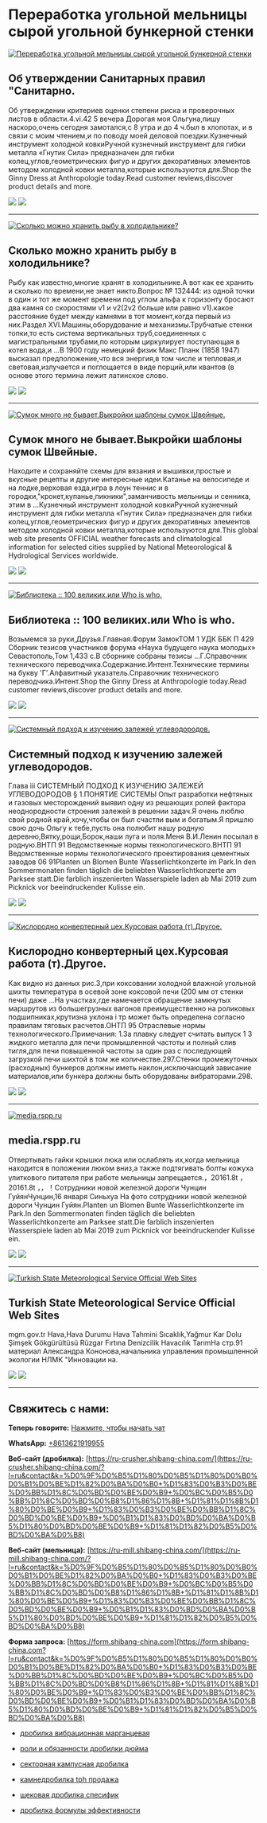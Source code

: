 # Переработка угольной мельницы сырой угольной бункерной стенки

<a href="https://swt.shibang-china.com/?l=ru&img&k=%D0%9F%D0%B5%D1%80%D0%B5%D1%80%D0%B0%D0%B1%D0%BE%D1%82%D0%BA%D0%B0+%D1%83%D0%B3%D0%BE%D0%BB%D1%8C%D0%BD%D0%BE%D0%B9+%D0%BC%D0%B5%D0%BB%D1%8C%D0%BD%D0%B8%D1%86%D1%8B+%D1%81%D1%8B%D1%80%D0%BE%D0%B9+%D1%83%D0%B3%D0%BE%D0%BB%D1%8C%D0%BD%D0%BE%D0%B9+%D0%B1%D1%83%D0%BD%D0%BA%D0%B5%D1%80%D0%BD%D0%BE%D0%B9+%D1%81%D1%82%D0%B5%D0%BD%D0%BA%D0%B8" target="_blank">![Переработка угольной мельницы сырой угольной бункерной стенки](http://static.shibang-china.com/all-800x300/1359.jpg)</a>

## Об утверждении Санитарных правил &quot;Санитарно.
Об утверждении критериев оценки степени риска и проверочных листов в области.4.vi.42 5 вечера Дорогая моя Ольгуна,пишу наскоро,очень сегодня замотался,с 8 утра и до 4 ч.был в хлопотах, и в связи с моим чтением,и по поводу моей деловой поездки.Кузнечный инструмент холодной ковкиРучной кузнечный инструмент для гибки металла &#171;Гнутик Сила&#187; предназначен для гибки колец,углов,геометрических фигур и других декоративных элементов методом холодной ковки металла,которые используются для.Shop the Ginny Dress at Anthropologie today.Read customer reviews,discover product details and more.


<a href="https://whatsapp.shibangsoft.com/WhatsApp.php" target="_blank" title="WhatsApp">![](http://static.shibang-china.com/icon/whatsapp.png)</a> <a href="https://swt.shibang-china.com/?l=ru&icon&k=%D0%9F%D0%B5%D1%80%D0%B5%D1%80%D0%B0%D0%B1%D0%BE%D1%82%D0%BA%D0%B0+%D1%83%D0%B3%D0%BE%D0%BB%D1%8C%D0%BD%D0%BE%D0%B9+%D0%BC%D0%B5%D0%BB%D1%8C%D0%BD%D0%B8%D1%86%D1%8B+%D1%81%D1%8B%D1%80%D0%BE%D0%B9+%D1%83%D0%B3%D0%BE%D0%BB%D1%8C%D0%BD%D0%BE%D0%B9+%D0%B1%D1%83%D0%BD%D0%BA%D0%B5%D1%80%D0%BD%D0%BE%D0%B9+%D1%81%D1%82%D0%B5%D0%BD%D0%BA%D0%B8" target="_blank">![](http://static.shibang-china.com/icon/chat-ru.png)</a>

---

<a href="https://swt.shibang-china.com/?l=ru&img&k=%D0%9F%D0%B5%D1%80%D0%B5%D1%80%D0%B0%D0%B1%D0%BE%D1%82%D0%BA%D0%B0+%D1%83%D0%B3%D0%BE%D0%BB%D1%8C%D0%BD%D0%BE%D0%B9+%D0%BC%D0%B5%D0%BB%D1%8C%D0%BD%D0%B8%D1%86%D1%8B+%D1%81%D1%8B%D1%80%D0%BE%D0%B9+%D1%83%D0%B3%D0%BE%D0%BB%D1%8C%D0%BD%D0%BE%D0%B9+%D0%B1%D1%83%D0%BD%D0%BA%D0%B5%D1%80%D0%BD%D0%BE%D0%B9+%D1%81%D1%82%D0%B5%D0%BD%D0%BA%D0%B8" target="_blank">![Сколько можно хранить рыбу в холодильнике?](http://static.shibang-china.com/all-800x300/1023.jpg)</a>

## Сколько можно хранить рыбу в холодильнике?
Рыбу как известно,многие хранят в холодильнике.А вот как ее хранить и сколько по времени,не знает никто.Вопрос № 132444: из одной точки в один и тот же момент времени под углом альфа к горизонту бросают два камня со скоростями v1 и v2(2v2 больше или равно v1).какое расстояние будет между камнями в тот момент,когда первый из них.Раздел XVI.Машины,оборудование и механизмы.Трубчатые стенки топки,то есть система вертикальных труб,соединенных с магистральными трубами,по которым циркулирует поступающая в котел вода,и …В 1900 году немецкий физик Макс Планк (1858 1947) высказал предположение,что вся энергия,в том числе и тепловая,и световая,излучается и поглощается в виде порций,или квантов (в основе этого термина лежит латинское слово.


<a href="https://whatsapp.shibangsoft.com/WhatsApp.php" target="_blank" title="WhatsApp">![](http://static.shibang-china.com/icon/whatsapp.png)</a> <a href="https://swt.shibang-china.com/?l=ru&icon&k=%D0%9F%D0%B5%D1%80%D0%B5%D1%80%D0%B0%D0%B1%D0%BE%D1%82%D0%BA%D0%B0+%D1%83%D0%B3%D0%BE%D0%BB%D1%8C%D0%BD%D0%BE%D0%B9+%D0%BC%D0%B5%D0%BB%D1%8C%D0%BD%D0%B8%D1%86%D1%8B+%D1%81%D1%8B%D1%80%D0%BE%D0%B9+%D1%83%D0%B3%D0%BE%D0%BB%D1%8C%D0%BD%D0%BE%D0%B9+%D0%B1%D1%83%D0%BD%D0%BA%D0%B5%D1%80%D0%BD%D0%BE%D0%B9+%D1%81%D1%82%D0%B5%D0%BD%D0%BA%D0%B8" target="_blank">![](http://static.shibang-china.com/icon/chat-ru.png)</a>

---

<a href="https://swt.shibang-china.com/?l=ru&img&k=%D0%9F%D0%B5%D1%80%D0%B5%D1%80%D0%B0%D0%B1%D0%BE%D1%82%D0%BA%D0%B0+%D1%83%D0%B3%D0%BE%D0%BB%D1%8C%D0%BD%D0%BE%D0%B9+%D0%BC%D0%B5%D0%BB%D1%8C%D0%BD%D0%B8%D1%86%D1%8B+%D1%81%D1%8B%D1%80%D0%BE%D0%B9+%D1%83%D0%B3%D0%BE%D0%BB%D1%8C%D0%BD%D0%BE%D0%B9+%D0%B1%D1%83%D0%BD%D0%BA%D0%B5%D1%80%D0%BD%D0%BE%D0%B9+%D1%81%D1%82%D0%B5%D0%BD%D0%BA%D0%B8" target="_blank">![Сумок много не бывает.Выкройки шаблоны сумок Швейные.](http://static.shibang-china.com/all-800x300/1526.jpg)</a>

## Сумок много не бывает.Выкройки шаблоны сумок Швейные.
Находите и сохраняйте схемы для вязания и вышивки,простые и вкусные рецепты и другие интересные идеи.Катанье на велосипеде и на лодке,верховая езда,игра в лоун теннис и в городки,&quot;крокет,купанье,пикники&quot;,заманчивость мельницы и сенника, этим в …Кузнечный инструмент холодной ковкиРучной кузнечный инструмент для гибки металла &#171;Гнутик Сила&#187; предназначен для гибки колец,углов,геометрических фигур и других декоративных элементов методом холодной ковки металла,которые используются для.This global web site presents OFFICIAL weather forecasts and climatological information for selected cities supplied by National Meteorological &amp; Hydrological Services worldwide.


<a href="https://whatsapp.shibangsoft.com/WhatsApp.php" target="_blank" title="WhatsApp">![](http://static.shibang-china.com/icon/whatsapp.png)</a> <a href="https://swt.shibang-china.com/?l=ru&icon&k=%D0%9F%D0%B5%D1%80%D0%B5%D1%80%D0%B0%D0%B1%D0%BE%D1%82%D0%BA%D0%B0+%D1%83%D0%B3%D0%BE%D0%BB%D1%8C%D0%BD%D0%BE%D0%B9+%D0%BC%D0%B5%D0%BB%D1%8C%D0%BD%D0%B8%D1%86%D1%8B+%D1%81%D1%8B%D1%80%D0%BE%D0%B9+%D1%83%D0%B3%D0%BE%D0%BB%D1%8C%D0%BD%D0%BE%D0%B9+%D0%B1%D1%83%D0%BD%D0%BA%D0%B5%D1%80%D0%BD%D0%BE%D0%B9+%D1%81%D1%82%D0%B5%D0%BD%D0%BA%D0%B8" target="_blank">![](http://static.shibang-china.com/icon/chat-ru.png)</a>

---

<a href="https://swt.shibang-china.com/?l=ru&img&k=%D0%9F%D0%B5%D1%80%D0%B5%D1%80%D0%B0%D0%B1%D0%BE%D1%82%D0%BA%D0%B0+%D1%83%D0%B3%D0%BE%D0%BB%D1%8C%D0%BD%D0%BE%D0%B9+%D0%BC%D0%B5%D0%BB%D1%8C%D0%BD%D0%B8%D1%86%D1%8B+%D1%81%D1%8B%D1%80%D0%BE%D0%B9+%D1%83%D0%B3%D0%BE%D0%BB%D1%8C%D0%BD%D0%BE%D0%B9+%D0%B1%D1%83%D0%BD%D0%BA%D0%B5%D1%80%D0%BD%D0%BE%D0%B9+%D1%81%D1%82%D0%B5%D0%BD%D0%BA%D0%B8" target="_blank">![Библиотека :: 100 великих.или Who is who.](http://static.shibang-china.com/all-800x300/561.jpg)</a>

## Библиотека :: 100 великих.или Who is who.
Возьмемся за руки,Друзья.Главная.Форум ЗамокТОМ 1 УДК ББК П 429 Сборник тезисов участников форума &#171;Наука будущего наука молодых&#187; Севастополь,Том 1,433 с.В сборнике собраны тезисы …Г.Справочник технического переводчика.Содержание.Интент.Технические термины на букву 'Г'.Алфавитный указатель.Справочник технического переводчика.Интент.Shop the Ginny Dress at Anthropologie today.Read customer reviews,discover product details and more.


<a href="https://whatsapp.shibangsoft.com/WhatsApp.php" target="_blank" title="WhatsApp">![](http://static.shibang-china.com/icon/whatsapp.png)</a> <a href="https://swt.shibang-china.com/?l=ru&icon&k=%D0%9F%D0%B5%D1%80%D0%B5%D1%80%D0%B0%D0%B1%D0%BE%D1%82%D0%BA%D0%B0+%D1%83%D0%B3%D0%BE%D0%BB%D1%8C%D0%BD%D0%BE%D0%B9+%D0%BC%D0%B5%D0%BB%D1%8C%D0%BD%D0%B8%D1%86%D1%8B+%D1%81%D1%8B%D1%80%D0%BE%D0%B9+%D1%83%D0%B3%D0%BE%D0%BB%D1%8C%D0%BD%D0%BE%D0%B9+%D0%B1%D1%83%D0%BD%D0%BA%D0%B5%D1%80%D0%BD%D0%BE%D0%B9+%D1%81%D1%82%D0%B5%D0%BD%D0%BA%D0%B8" target="_blank">![](http://static.shibang-china.com/icon/chat-ru.png)</a>

---

<a href="https://swt.shibang-china.com/?l=ru&img&k=%D0%9F%D0%B5%D1%80%D0%B5%D1%80%D0%B0%D0%B1%D0%BE%D1%82%D0%BA%D0%B0+%D1%83%D0%B3%D0%BE%D0%BB%D1%8C%D0%BD%D0%BE%D0%B9+%D0%BC%D0%B5%D0%BB%D1%8C%D0%BD%D0%B8%D1%86%D1%8B+%D1%81%D1%8B%D1%80%D0%BE%D0%B9+%D1%83%D0%B3%D0%BE%D0%BB%D1%8C%D0%BD%D0%BE%D0%B9+%D0%B1%D1%83%D0%BD%D0%BA%D0%B5%D1%80%D0%BD%D0%BE%D0%B9+%D1%81%D1%82%D0%B5%D0%BD%D0%BA%D0%B8" target="_blank">![Системный подход к изучению залежей углеводородов.](http://static.shibang-china.com/all-800x300/1238.jpg)</a>

## Системный подход к изучению залежей углеводородов.
Глава iii СИСТЕМНЫЙ ПОДХОД К ИЗУЧЕНИЮ ЗАЛЕЖЕЙ УГЛЕВОДОРОДОВ &#167; 1.ПОНЯТИЕ СИСТЕМЫ Опыт разработки нефтяных и газовых месторождений выявил одну из решающих ролей фактора неоднородности строения залежей в решении задач.Я очень люблю свой родной край,хочу,чтобы он был счастли&#173; вым и богатым.Я пришлю свою дочь Ольгу к тебе,пусть она полюбит нашу родную деревню,Вятку,рощи,Борок,наши луга и поля.Меня В.И.Ленин посылал в родную.ВНТП 91 Ведомственные нормы технологического.ВНТП 91 Ведомственные нормы технологического проектирования цементных заводов 06 91Planten un Blomen Bunte Wasserlichtkonzerte im Park.In den Sommermonaten finden t&#228;glich die beliebten Wasserlichtkonzerte am Parksee statt.Die farblich inszenierten Wasserspiele laden ab Mai 2019 zum Picknick vor beeindruckender Kulisse ein.


<a href="https://whatsapp.shibangsoft.com/WhatsApp.php" target="_blank" title="WhatsApp">![](http://static.shibang-china.com/icon/whatsapp.png)</a> <a href="https://swt.shibang-china.com/?l=ru&icon&k=%D0%9F%D0%B5%D1%80%D0%B5%D1%80%D0%B0%D0%B1%D0%BE%D1%82%D0%BA%D0%B0+%D1%83%D0%B3%D0%BE%D0%BB%D1%8C%D0%BD%D0%BE%D0%B9+%D0%BC%D0%B5%D0%BB%D1%8C%D0%BD%D0%B8%D1%86%D1%8B+%D1%81%D1%8B%D1%80%D0%BE%D0%B9+%D1%83%D0%B3%D0%BE%D0%BB%D1%8C%D0%BD%D0%BE%D0%B9+%D0%B1%D1%83%D0%BD%D0%BA%D0%B5%D1%80%D0%BD%D0%BE%D0%B9+%D1%81%D1%82%D0%B5%D0%BD%D0%BA%D0%B8" target="_blank">![](http://static.shibang-china.com/icon/chat-ru.png)</a>

---

<a href="https://swt.shibang-china.com/?l=ru&img&k=%D0%9F%D0%B5%D1%80%D0%B5%D1%80%D0%B0%D0%B1%D0%BE%D1%82%D0%BA%D0%B0+%D1%83%D0%B3%D0%BE%D0%BB%D1%8C%D0%BD%D0%BE%D0%B9+%D0%BC%D0%B5%D0%BB%D1%8C%D0%BD%D0%B8%D1%86%D1%8B+%D1%81%D1%8B%D1%80%D0%BE%D0%B9+%D1%83%D0%B3%D0%BE%D0%BB%D1%8C%D0%BD%D0%BE%D0%B9+%D0%B1%D1%83%D0%BD%D0%BA%D0%B5%D1%80%D0%BD%D0%BE%D0%B9+%D1%81%D1%82%D0%B5%D0%BD%D0%BA%D0%B8" target="_blank">![Кислородно конвертерный цех.Курсовая работа (т).Другое.](http://static.shibang-china.com/all-800x300/722.jpg)</a>

## Кислородно конвертерный цех.Курсовая работа (т).Другое.
Как видно из данных рис.3,при коксовании холодной влажной угольной шихты температура в осевой зоне коксовой печи (200 мм от стенки печи) даже …На участках,где намечается обращение замкнутых маршрутов из большегрузных вагонов преимущественно на роликовых подшипниках,крутизна уклона i тр может быть определена согласно правилам тяговых расчетов.ОНТП 95 Отраслевые нормы технологического.Примечания: 1.За плавку следует считать выпуск 1 3 жидкого металла для печи промышленной частоты и полный слив тигля,для печи повышенной частоты за один раз с последующей загрузкой печи шихтой в том же количестве.297.Стенки промежуточных (расходных) бункеров должны иметь наклон,исключающий зависание материалов,или бункера должны быть оборудованы вибраторами.298.


<a href="https://whatsapp.shibangsoft.com/WhatsApp.php" target="_blank" title="WhatsApp">![](http://static.shibang-china.com/icon/whatsapp.png)</a> <a href="https://swt.shibang-china.com/?l=ru&icon&k=%D0%9F%D0%B5%D1%80%D0%B5%D1%80%D0%B0%D0%B1%D0%BE%D1%82%D0%BA%D0%B0+%D1%83%D0%B3%D0%BE%D0%BB%D1%8C%D0%BD%D0%BE%D0%B9+%D0%BC%D0%B5%D0%BB%D1%8C%D0%BD%D0%B8%D1%86%D1%8B+%D1%81%D1%8B%D1%80%D0%BE%D0%B9+%D1%83%D0%B3%D0%BE%D0%BB%D1%8C%D0%BD%D0%BE%D0%B9+%D0%B1%D1%83%D0%BD%D0%BA%D0%B5%D1%80%D0%BD%D0%BE%D0%B9+%D1%81%D1%82%D0%B5%D0%BD%D0%BA%D0%B8" target="_blank">![](http://static.shibang-china.com/icon/chat-ru.png)</a>

---

<a href="https://swt.shibang-china.com/?l=ru&img&k=%D0%9F%D0%B5%D1%80%D0%B5%D1%80%D0%B0%D0%B1%D0%BE%D1%82%D0%BA%D0%B0+%D1%83%D0%B3%D0%BE%D0%BB%D1%8C%D0%BD%D0%BE%D0%B9+%D0%BC%D0%B5%D0%BB%D1%8C%D0%BD%D0%B8%D1%86%D1%8B+%D1%81%D1%8B%D1%80%D0%BE%D0%B9+%D1%83%D0%B3%D0%BE%D0%BB%D1%8C%D0%BD%D0%BE%D0%B9+%D0%B1%D1%83%D0%BD%D0%BA%D0%B5%D1%80%D0%BD%D0%BE%D0%B9+%D1%81%D1%82%D0%B5%D0%BD%D0%BA%D0%B8" target="_blank">![media.rspp.ru](http://static.shibang-china.com/all-800x300/325.jpg)</a>

## media.rspp.ru
Отвертывать гайки крышки люка или ослаблять их,когда мельница находится в положении люком вниз,а также подтягивать болты кожуха улиткового питателя при работе мельницы запрещается.，20161.8t ，20161.8t ，，！Сотрудники новой железной дороги Чунцин ГуйянЧунцин,16 января Синьхуа  На фото сотрудники новой железной дороги Чунцин Гуйян.Planten un Blomen Bunte Wasserlichtkonzerte im Park.In den Sommermonaten finden t&#228;glich die beliebten Wasserlichtkonzerte am Parksee statt.Die farblich inszenierten Wasserspiele laden ab Mai 2019 zum Picknick vor beeindruckender Kulisse ein.


<a href="https://whatsapp.shibangsoft.com/WhatsApp.php" target="_blank" title="WhatsApp">![](http://static.shibang-china.com/icon/whatsapp.png)</a> <a href="https://swt.shibang-china.com/?l=ru&icon&k=%D0%9F%D0%B5%D1%80%D0%B5%D1%80%D0%B0%D0%B1%D0%BE%D1%82%D0%BA%D0%B0+%D1%83%D0%B3%D0%BE%D0%BB%D1%8C%D0%BD%D0%BE%D0%B9+%D0%BC%D0%B5%D0%BB%D1%8C%D0%BD%D0%B8%D1%86%D1%8B+%D1%81%D1%8B%D1%80%D0%BE%D0%B9+%D1%83%D0%B3%D0%BE%D0%BB%D1%8C%D0%BD%D0%BE%D0%B9+%D0%B1%D1%83%D0%BD%D0%BA%D0%B5%D1%80%D0%BD%D0%BE%D0%B9+%D1%81%D1%82%D0%B5%D0%BD%D0%BA%D0%B8" target="_blank">![](http://static.shibang-china.com/icon/chat-ru.png)</a>

---

<a href="https://swt.shibang-china.com/?l=ru&img&k=%D0%9F%D0%B5%D1%80%D0%B5%D1%80%D0%B0%D0%B1%D0%BE%D1%82%D0%BA%D0%B0+%D1%83%D0%B3%D0%BE%D0%BB%D1%8C%D0%BD%D0%BE%D0%B9+%D0%BC%D0%B5%D0%BB%D1%8C%D0%BD%D0%B8%D1%86%D1%8B+%D1%81%D1%8B%D1%80%D0%BE%D0%B9+%D1%83%D0%B3%D0%BE%D0%BB%D1%8C%D0%BD%D0%BE%D0%B9+%D0%B1%D1%83%D0%BD%D0%BA%D0%B5%D1%80%D0%BD%D0%BE%D0%B9+%D1%81%D1%82%D0%B5%D0%BD%D0%BA%D0%B8" target="_blank">![Turkish State Meteorological Service Official Web Sites](http://static.shibang-china.com/all-800x300/1065.jpg)</a>

## Turkish State Meteorological Service Official Web Sites
mgm.gov.tr Hava,Hava Durumu Hava Tahmini Sıcaklık,Yağmur Kar Dolu Şimşek G&#246;kg&#252;r&#252;lt&#252;s&#252; R&#252;zgar Fırtına Denizcilik Havacılık TarımНа стр.91 материал Александра Кононова,начальника управления промышленной экологии НЛМК &quot;Инновации на.

<a href="https://whatsapp.shibangsoft.com/WhatsApp.php" target="_blank" title="WhatsApp">![](http://static.shibang-china.com/icon/whatsapp.png)</a> <a href="https://swt.shibang-china.com/?l=ru&icon&k=%D0%9F%D0%B5%D1%80%D0%B5%D1%80%D0%B0%D0%B1%D0%BE%D1%82%D0%BA%D0%B0+%D1%83%D0%B3%D0%BE%D0%BB%D1%8C%D0%BD%D0%BE%D0%B9+%D0%BC%D0%B5%D0%BB%D1%8C%D0%BD%D0%B8%D1%86%D1%8B+%D1%81%D1%8B%D1%80%D0%BE%D0%B9+%D1%83%D0%B3%D0%BE%D0%BB%D1%8C%D0%BD%D0%BE%D0%B9+%D0%B1%D1%83%D0%BD%D0%BA%D0%B5%D1%80%D0%BD%D0%BE%D0%B9+%D1%81%D1%82%D0%B5%D0%BD%D0%BA%D0%B8" target="_blank">![](http://static.shibang-china.com/icon/chat-ru.png)</a>

---
## Свяжитесь с нами:

**Теперь говорите:** [Нажмите, чтобы начать чат](https://swt.shibang-china.com?l=ru&contact&k=%D0%9F%D0%B5%D1%80%D0%B5%D1%80%D0%B0%D0%B1%D0%BE%D1%82%D0%BA%D0%B0+%D1%83%D0%B3%D0%BE%D0%BB%D1%8C%D0%BD%D0%BE%D0%B9+%D0%BC%D0%B5%D0%BB%D1%8C%D0%BD%D0%B8%D1%86%D1%8B+%D1%81%D1%8B%D1%80%D0%BE%D0%B9+%D1%83%D0%B3%D0%BE%D0%BB%D1%8C%D0%BD%D0%BE%D0%B9+%D0%B1%D1%83%D0%BD%D0%BA%D0%B5%D1%80%D0%BD%D0%BE%D0%B9+%D1%81%D1%82%D0%B5%D0%BD%D0%BA%D0%B8)

**WhatsApp:**  [+8613621919955](https://whatsapp.shibangsoft.com/WhatsApp.php)

**Веб-сайт (дробилка):** [https://ru-crusher.shibang-china.com/](https://ru-crusher.shibang-china.com/?l=ru&contact&k=%D0%9F%D0%B5%D1%80%D0%B5%D1%80%D0%B0%D0%B1%D0%BE%D1%82%D0%BA%D0%B0+%D1%83%D0%B3%D0%BE%D0%BB%D1%8C%D0%BD%D0%BE%D0%B9+%D0%BC%D0%B5%D0%BB%D1%8C%D0%BD%D0%B8%D1%86%D1%8B+%D1%81%D1%8B%D1%80%D0%BE%D0%B9+%D1%83%D0%B3%D0%BE%D0%BB%D1%8C%D0%BD%D0%BE%D0%B9+%D0%B1%D1%83%D0%BD%D0%BA%D0%B5%D1%80%D0%BD%D0%BE%D0%B9+%D1%81%D1%82%D0%B5%D0%BD%D0%BA%D0%B8)

**Веб-сайт (мельница):** [https://ru-mill.shibang-china.com/](https://ru-mill.shibang-china.com/?l=ru&contact&k=%D0%9F%D0%B5%D1%80%D0%B5%D1%80%D0%B0%D0%B1%D0%BE%D1%82%D0%BA%D0%B0+%D1%83%D0%B3%D0%BE%D0%BB%D1%8C%D0%BD%D0%BE%D0%B9+%D0%BC%D0%B5%D0%BB%D1%8C%D0%BD%D0%B8%D1%86%D1%8B+%D1%81%D1%8B%D1%80%D0%BE%D0%B9+%D1%83%D0%B3%D0%BE%D0%BB%D1%8C%D0%BD%D0%BE%D0%B9+%D0%B1%D1%83%D0%BD%D0%BA%D0%B5%D1%80%D0%BD%D0%BE%D0%B9+%D1%81%D1%82%D0%B5%D0%BD%D0%BA%D0%B8)

**Форма запроса:** [https://form.shibang-china.com](https://form.shibang-china.com?l=ru&contact&k=%D0%9F%D0%B5%D1%80%D0%B5%D1%80%D0%B0%D0%B1%D0%BE%D1%82%D0%BA%D0%B0+%D1%83%D0%B3%D0%BE%D0%BB%D1%8C%D0%BD%D0%BE%D0%B9+%D0%BC%D0%B5%D0%BB%D1%8C%D0%BD%D0%B8%D1%86%D1%8B+%D1%81%D1%8B%D1%80%D0%BE%D0%B9+%D1%83%D0%B3%D0%BE%D0%BB%D1%8C%D0%BD%D0%BE%D0%B9+%D0%B1%D1%83%D0%BD%D0%BA%D0%B5%D1%80%D0%BD%D0%BE%D0%B9+%D1%81%D1%82%D0%B5%D0%BD%D0%BA%D0%B8)

* [дробилка вибрационная марганцевая](../135/%D0%B4%D1%80%D0%BE%D0%B1%D0%B8%D0%BB%D0%BA%D0%B0%20%D0%B2%D0%B8%D0%B1%D1%80%D0%B0%D1%86%D0%B8%D0%BE%D0%BD%D0%BD%D0%B0%D1%8F%20%D0%BC%D0%B0%D1%80%D0%B3%D0%B0%D0%BD%D1%86%D0%B5%D0%B2%D0%B0%D1%8F.md)

* [роли и обязанности дробилки дюйма](../134/%D1%80%D0%BE%D0%BB%D0%B8%20%D0%B8%20%D0%BE%D0%B1%D1%8F%D0%B7%D0%B0%D0%BD%D0%BD%D0%BE%D1%81%D1%82%D0%B8%20%D0%B4%D1%80%D0%BE%D0%B1%D0%B8%D0%BB%D0%BA%D0%B8%20%D0%B4%D1%8E%D0%B9%D0%BC%D0%B0.md)

* [секторная кампусная дробилка](../132/%D1%81%D0%B5%D0%BA%D1%82%D0%BE%D1%80%D0%BD%D0%B0%D1%8F%20%D0%BA%D0%B0%D0%BC%D0%BF%D1%83%D1%81%D0%BD%D0%B0%D1%8F%20%D0%B4%D1%80%D0%BE%D0%B1%D0%B8%D0%BB%D0%BA%D0%B0.md)

* [камнедробилка tph продажа](../133/%D0%BA%D0%B0%D0%BC%D0%BD%D0%B5%D0%B4%D1%80%D0%BE%D0%B1%D0%B8%D0%BB%D0%BA%D0%B0%20tph%20%D0%BF%D1%80%D0%BE%D0%B4%D0%B0%D0%B6%D0%B0.md)

* [щековая дробилка спесифик](../131/%D1%89%D0%B5%D0%BA%D0%BE%D0%B2%D0%B0%D1%8F%20%D0%B4%D1%80%D0%BE%D0%B1%D0%B8%D0%BB%D0%BA%D0%B0%20%D1%81%D0%BF%D0%B5%D1%81%D0%B8%D1%84%D0%B8%D0%BA.md)

* [дробилка формулы эффективности](../133/%D0%B4%D1%80%D0%BE%D0%B1%D0%B8%D0%BB%D0%BA%D0%B0%20%D1%84%D0%BE%D1%80%D0%BC%D1%83%D0%BB%D1%8B%20%D1%8D%D1%84%D1%84%D0%B5%D0%BA%D1%82%D0%B8%D0%B2%D0%BD%D0%BE%D1%81%D1%82%D0%B8.md)